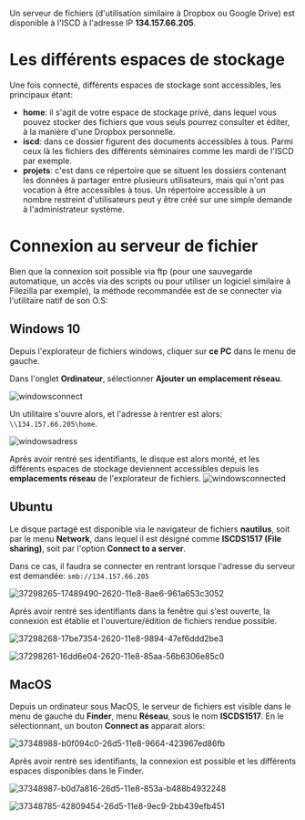Un serveur de fichiers (d'utilisation similaire à Dropbox ou Google Drive) est disponible à l'ISCD à l'adresse IP **134.157.66.205**.


# Les différents espaces de stockage
Une fois connecté, différents espaces de stockage sont accessibles, les principaux étant:
* **home**: il s'agit de votre espace de stockage privé, dans lequel vous pouvez stocker des fichiers que vous seuls pourrez consulter et éditer, à la manière d'une Dropbox personnelle.
* **iscd**: dans ce dossier figurent des documents accessibles à tous. Parmi ceux là les fichiers des différents séminaires comme les mardi de l'ISCD par exemple.
* **projets**: c'est dans ce répertoire que se situent les dossiers contenant les données à partager entre plusieurs utilisateurs, mais qui n'ont pas vocation à être accessibles à tous. Un répertoire accessible à un nombre restreint d'utilisateurs peut y être créé sur une simple demande à l'administrateur système.

# Connexion au serveur de fichier
Bien que la connexion soit possible via ftp (pour une sauvegarde automatique, un accès via des scripts ou pour utiliser un logiciel similaire à Filezilla par exemple), la méthode recommandée est de se connecter via l'utilitaire natif de son O.S:

## Windows 10
Depuis l'explorateur de fichiers windows, cliquer sur **ce PC** dans le menu de gauche.

Dans l'onglet **Ordinateur**, sélectionner **Ajouter un emplacement réseau**. 

![windowsconnect](https://user-images.githubusercontent.com/11873158/37348988-b0f094c0-26d5-11e8-9664-423967ed86fb.jpg)

Un utilitaire s'ouvre alors, et l'adresse à rentrer est alors: `\\134.157.66.205\home`.

![windowsadress](https://user-images.githubusercontent.com/11873158/37348987-b0d7a816-26d5-11e8-853a-b488b4932248.jpg)

Après avoir rentré ses identifiants, le disque est alors monté, et les différents espaces de stockage deviennent accessibles depuis les **emplacements réseau** de l'explorateur de fichiers.
![windowsconnected](https://user-images.githubusercontent.com/11873158/37348785-42809454-26d5-11e8-9ec9-2bb439efb451.jpg)

## Ubuntu
Le disque partagé est disponible via le navigateur de fichiers **nautilus**, soit par le menu **Network**, dans lequel il est désigné comme **ISCDS1517 (File sharing)**, soit par l'option **Connect to a server**.

Dans ce cas, il faudra se connecter en rentrant lorsque l'adresse du serveur est demandée:
`smb://134.157.66.205`

![37298265-17489490-2620-11e8-8ae6-961a653c3052](https://user-images.githubusercontent.com/11873158/37532385-2b11d3ca-293f-11e8-8ad3-82a38b88471f.jpg)

Après avoir rentré ses identifiants dans la fenêtre qui s'est ouverte, la connexion est établie et l'ouverture/édition de fichiers rendue possible.

![37298268-17be7354-2620-11e8-9894-47ef6ddd2be3](https://user-images.githubusercontent.com/11873158/37532386-2b2a4c8e-293f-11e8-9eee-1d8a774d0968.jpg)

![37298261-16dd6e04-2620-11e8-85aa-56b6306e85c0](https://user-images.githubusercontent.com/11873158/37532384-2af6c99a-293f-11e8-9c93-d456ff215b02.jpg)


## MacOS

Depuis un ordinateur sous MacOS, le serveur de fichiers est visible dans le menu de gauche du **Finder**, menu **Réseau**, sous le nom **ISCDS1517**. En le sélectionnant, un bouton **Connect as** apparait alors:

![37348988-b0f094c0-26d5-11e8-9664-423967ed86fb](https://user-images.githubusercontent.com/11873158/37532393-2bc31a22-293f-11e8-9a15-d490ad46e630.jpg)

Après avoir rentré ses identifiants, la connexion est possible et les différents espaces disponibles dans le Finder.

![37348987-b0d7a816-26d5-11e8-853a-b488b4932248](https://user-images.githubusercontent.com/11873158/37532392-2baabb1c-293f-11e8-805a-7a4c0365ceda.jpg)

![37348785-42809454-26d5-11e8-9ec9-2bb439efb451](https://user-images.githubusercontent.com/11873158/37532391-2b8ff99e-293f-11e8-8ed4-58646ce6ee59.jpg)
